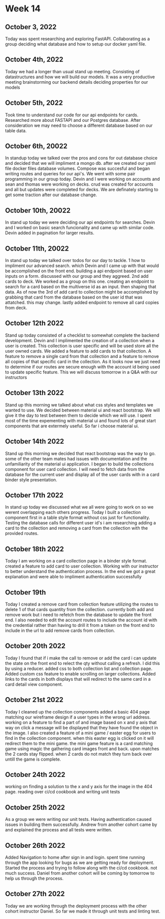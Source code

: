 # Week 14

## October 3, 2022

Today was spent researching and exploring FastAPI. Collaborating as a group deciding what database and how to setup our docker yaml file.

## October 4th, 2022

Today we had a longer than usual stand up meeting. Consisting of datastructures and how we will build our models. It was a very productive meeting brainstorming our backend details deciding properties for our models

## October 5th, 2022

Took time to understand our code for our api endpoints for cards. Researched more about FASTAPI and our Postgres database. After consideration we may need to choose a different database based on our table data.

## October 6th, 20022

In standup today we talked over the pros and cons for out database choice and decided that we will impliment a mongo db. after we created our yaml file docker files database volumes. Compose was succesful and began writing routes and queries for our api's. We went with some pair programming in our group today. Devin and I were working on accounts and sean and thomas were working on decks.
crud was created for accounts and all but updates were completed for decks. We are definately starting to get some traction after our database change.

## October 10th, 20022

In stand up today we were deciding our api endpoints for searches. Devin and I worked on basic search funcionality and came up with similar code. Devin added in pagination for larger results.

## October 11th, 20022

In stand up today we talked over todos for our day to tackle. 1 how to impliment our advanced search. which Devin and I came up with that would be accomplished on the front end. building a api endpoint based on user inputs on a form. discussed with our group and they aggreed. 2nd add cards to deck. We worked as a group on this one. creating an endpoint to search for a card based on the multiverse id as an input. then shaping that data. As of now the 3rd of add card to collection might be accomplished by grabbing that card from the database based on the user id that was attatched. this may change. lastly added endpoint to remove all card copies from deck.

## October 12th 2022

Stand up today consisted of a checklist to somewhat complete the backend development. Devin and I implimented the creation of a collection when a user is created. This collection is user specific and will be used store all the user owned cards. We added a feature to add cards to that collection. A feature to remove a single card from that collection and a feature to remove all copies of that specific card in the collection. As it looks now we just need to determine if our routes are secure enough with the account id being used to update specific feature. This we will discuss tomorrow in a Q&A with our instructors

## October 13th 2022

Stand up this morning we talked about what css styles and templates we wanted to use. We decided between material ui and react bootstrap. We will give it the day to test between them to decide which we will use. I spent most of the time expementing with material ui and found lots of great start components that are extermely useful. So far i choose material ui.

## October 14th 2022

Stand up this morning we decided that react bootstrap was the way to go. some of the other team mates had issues with documentation and the unfamiliarity of the material ui application. I began to build the collections component for user card collection. I will need to fetch data from the database for the current user and display all of the user cards with in a card binder style presentation.

## October 17th 2022

In stand up today we discussed what we all were going to work on so we werent overlapping each others progress. Today I built a collection component first in a table style format without css just for functionality. Testing the database calls for different user id's i am researching adding a card to the collection and removing a card from the collection with the provided routes.

## October 18th 2022

Today I am working on a card collection page in a binder style format. created a feature to add card to user collection.
Working with our instructor to better understand the authentication process. In the end we got a great explanation and were able to impliment authentication successfully

## October 19th

Today I created a remove card from collection feature utilizing the routes to delete 1 of that cards quantity from the collection. currently both add and remove work but i need to refetch from the database to update the front end. I also needed to edit the account routes to include the account id with the credential rather than having to drill it from a token on the front end to include in the url to add remove cards from collection.

## October 20th 2022

Today I found that if i make the call to remove or add the card i can update the state on the front end to relect the qty without calling a refresh. I did this by using a reducer. added css to both collection list and collection page. Added custom css feature to enable scrolling on larger collections. Added links to the cards in both displays that will redirect to the same card in a card detail view component.

## October 21st 2022

Today I cleaned up the collection components added a basic 404 page matching our wireframe design if a user types in the wrong url address. working on a feature to find a part of and image based on x and y axis that way on click a message will be displayed that they have found the object in the image. I also created a feature of a mini game / easter egg for users to find in the collection component. when this easter egg is clicked on it will redirect them to the mini game.
the mini game feature is a card matching game using magic the gathering card images front and back. upon matches the 2 cards stay flipped. when 2 cards do not match they turn back over untill the game is complete.

## October 24th 2022

working on finding a solution to the x and y axis for the image in the 404 page.
reading over ci/cd cookbook and writing unit tests

## October 25th 2022

As a group we were writing our unit tests. Having authentication caused issues in building them successfully. Andrew from another cohort came by and explained the process and all tests were written.

## October 26th 2022

Added Navigation to home after sign in and login. spent time running through the app looking for bugs as we are getting ready for deployment. Started the process and trying to follow along with the ci/cd cookbook. not much success. Daniel from another cohort will be coming by tomorrow to help us through the process.

## October 27th 2022

Today we are working through the deployment process with the other cohort instructor Daniel. So far we made it through unit tests and linting test.
